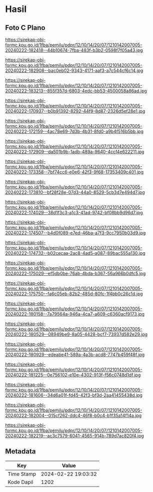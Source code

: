 # Hasil

## Foto C Plano

https://sirekap-obj-formc.kpu.go.id/1fba/pemilu/pdpr/12/10/14/20/07/1210142007005-20240222-182418--44b10674-7fba-483f-b3b2-0598f7f05a43.jpg

https://sirekap-obj-formc.kpu.go.id/1fba/pemilu/pdpr/12/10/14/20/07/1210142007005-20240222-182908--bac0eb02-9343-4171-aaf3-a7c544cf6c14.jpg

https://sirekap-obj-formc.kpu.go.id/1fba/pemilu/pdpr/12/10/14/20/07/1210142007005-20240222-183213--855f357d-6803-4edc-bb53-4500058a86ad.jpg

https://sirekap-obj-formc.kpu.go.id/1fba/pemilu/pdpr/12/10/14/20/07/1210142007005-20240222-170937--b0b91392-8292-44f9-8d87-2326d5ef28e1.jpg

https://sirekap-obj-formc.kpu.go.id/1fba/pemilu/pdpr/12/10/14/20/07/1210142007005-20240222-172159--4ac78e69-7d3b-4b31-8fd0-a9b4f516b5bb.jpg

https://sirekap-obj-formc.kpu.go.id/1fba/pemilu/pdpr/12/10/14/20/07/1210142007005-20240222-172909--da501b9b-1adb-489a-9640-4ccf4e622211.jpg

https://sirekap-obj-formc.kpu.go.id/1fba/pemilu/pdpr/12/10/14/20/07/1210142007005-20240222-173358--7bf74cc6-e0e6-42f3-9f68-17353409c401.jpg

https://sirekap-obj-formc.kpu.go.id/1fba/pemilu/pdpr/12/10/14/20/07/1210142007005-20240222-173810--bf28f28e-07d3-44a0-8529-5cb3d7e494d7.jpg

https://sirekap-obj-formc.kpu.go.id/1fba/pemilu/pdpr/12/10/14/20/07/1210142007005-20240222-174029--38d1f3c3-a1c3-41ad-9742-bf08bb9d96d7.jpg

https://sirekap-obj-formc.kpu.go.id/1fba/pemilu/pdpr/12/10/14/20/07/1210142007005-20240222-174507--b4d0f089-e7ed-46ba-a7f3-9cc7950b03d9.jpg

https://sirekap-obj-formc.kpu.go.id/1fba/pemilu/pdpr/12/10/14/20/07/1210142007005-20240222-174732--b02cecaa-2ac8-4ad5-a087-89bac555a130.jpg

https://sirekap-obj-formc.kpu.go.id/1fba/pemilu/pdpr/12/10/14/20/07/1210142007005-20240222-175029--ef5db0be-76ab-4bda-b367-56a966b0dfc5.jpg

https://sirekap-obj-formc.kpu.go.id/1fba/pemilu/pdpr/12/10/14/20/07/1210142007005-20240222-175750--fa6c05eb-82b2-485d-80fc-1f4bb0c26c1d.jpg

https://sirekap-obj-formc.kpu.go.id/1fba/pemilu/pdpr/12/10/14/20/07/1210142007005-20240222-180158--7a79564a-946a-4ca7-a609-c6360acf9173.jpg

https://sirekap-obj-formc.kpu.go.id/1fba/pemilu/pdpr/12/10/14/20/07/1210142007005-20240222-180529--08949be9-8a05-4428-bcf7-73937d582e29.jpg

https://sirekap-obj-formc.kpu.go.id/1fba/pemilu/pdpr/12/10/14/20/07/1210142007005-20240222-180929--edeabe41-589a-4a3b-acd8-7747b459f48f.jpg

https://sirekap-obj-formc.kpu.go.id/1fba/pemilu/pdpr/12/10/14/20/07/1210142007005-20240222-181225--0e756102-e10e-4302-913f-f56c0748d1df.jpg

https://sirekap-obj-formc.kpu.go.id/1fba/pemilu/pdpr/12/10/14/20/07/1210142007005-20240222-181606--34d6a01f-fd45-42f3-bf3d-2aa41455438d.jpg

https://sirekap-obj-formc.kpu.go.id/1fba/pemilu/pdpr/12/10/14/20/07/1210142007005-20240222-182004--015cf262-ddc4-46f8-b0c4-b1f35a14f14a.jpg

https://sirekap-obj-formc.kpu.go.id/1fba/pemilu/pdpr/12/10/14/20/07/1210142007005-20240222-182219--ac3c7579-6041-4565-914b-789d7ac820f4.jpg


## Metadata

| Key        | Value               |
| ---------- | ------------------- |
| Time Stamp | 2024-02-22 19:03:32 |
| Kode Dapil | 1202                |



